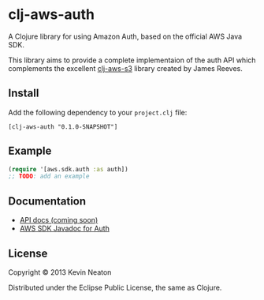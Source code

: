 # clj-aws-auth

A Clojure library for using Amazon Auth, based on the official AWS
Java SDK.

This library aims to provide a complete implementaion of the auth
API which complements the excellent [clj-aws-s3][0] library created by
James Reeves.

## Install

Add the following dependency to your `project.clj` file:

    [clj-aws-auth "0.1.0-SNAPSHOT"]

## Example

```clojure
(require '[aws.sdk.auth :as auth])
;; TODO: add an example
```

## Documentation

* [API docs (coming soon)][1]
* [AWS SDK Javadoc for Auth][2]

## License

Copyright © 2013 Kevin Neaton

Distributed under the Eclipse Public License, the same as Clojure.

[0]: https://github.com/weavejester/clj-aws-s3
[1]: http://neatonk.github.com/clj-aws-auth/
[2]: http://docs.aws.amazon.com/AWSJavaSDK/latest/javadoc/com/amazonaws/services/auth/package-summary.html
